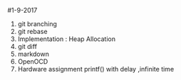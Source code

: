 #1-9-2017

1. git branching
2. git rebase
3. Implementation :
   Heap Allocation
4. git diff
5. markdown
6. OpenOCD
7. Hardware assignment 
   printf() with delay ,infinite time	
